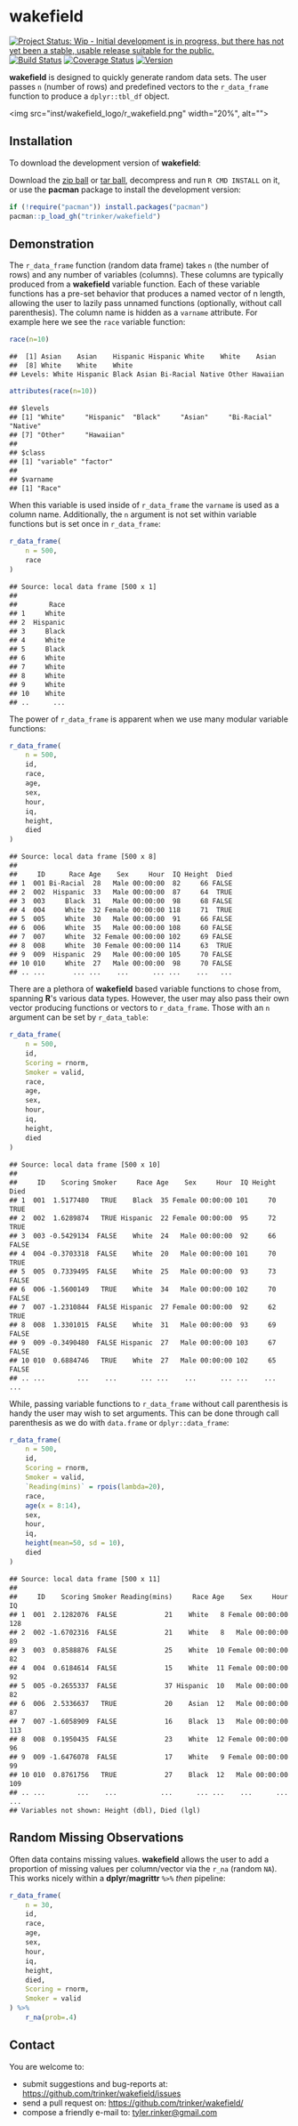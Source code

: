 # wakefield



[![Project Status: Wip - Initial development is in progress, but there has not yet been a stable, usable release suitable for the public.](http://www.repostatus.org/badges/0.1.0/wip.svg)](http://www.repostatus.org/#wip)
[![Build Status](https://travis-ci.org/trinker/wakefield.svg?branch=master)](https://travis-ci.org/trinker/wakefield)
[![Coverage Status](https://coveralls.io/repos/trinker/wakefield/badge.svg?branch=master)](https://coveralls.io/r/trinker/wakefield?branch=master)
<a href="https://img.shields.io/badge/Version-0.0.1-orange.svg"><img src="https://img.shields.io/badge/Version-0.0.1-orange.svg" alt="Version"/></a></p>

**wakefield** is designed to quickly generate random data sets.  The user passes `n` (number of rows) and predefined vectors to the `r_data_frame` function to produce a `dplyr::tbl_df` object.

<img src="inst/wakefield_logo/r_wakefield.png" width="20%", alt="">  

## Installation

To download the development version of **wakefield**:

Download the [zip ball](https://github.com/trinker/wakefield/zipball/master) or [tar ball](https://github.com/trinker/wakefield/tarball/master), decompress and run `R CMD INSTALL` on it, or use the **pacman** package to install the development version:

```r
if (!require("pacman")) install.packages("pacman")
pacman::p_load_gh("trinker/wakefield")
```

## Demonstration

The `r_data_frame` function (random data frame) takes `n` (the number of rows) and any number of variables (columns).  These columns are typically produced from a **wakefield** variable function.  Each of these variable functions has a pre-set behavior that produces a named vector of n length, allowing the user to lazily pass unnamed functions (optionally, without call parenthesis).  The column name is hidden as a `varname` attribute.  For example here we see the `race` variable function:


```r
race(n=10)
```

```
##  [1] Asian    Asian    Hispanic Hispanic White    White    Asian   
##  [8] White    White    White   
## Levels: White Hispanic Black Asian Bi-Racial Native Other Hawaiian
```

```r
attributes(race(n=10))
```

```
## $levels
## [1] "White"     "Hispanic"  "Black"     "Asian"     "Bi-Racial" "Native"   
## [7] "Other"     "Hawaiian" 
## 
## $class
## [1] "variable" "factor"  
## 
## $varname
## [1] "Race"
```

When this variable is used inside of `r_data_frame` the `varname` is used as a column name.  Additionally, the `n` argument is not set within variable functions but is set once in `r_data_frame`:


```r
r_data_frame(
    n = 500,
    race
)
```

```
## Source: local data frame [500 x 1]
## 
##        Race
## 1     White
## 2  Hispanic
## 3     Black
## 4     White
## 5     Black
## 6     White
## 7     White
## 8     White
## 9     White
## 10    White
## ..      ...
```

The power of `r_data_frame` is apparent when we use many modular variable functions:


```r
r_data_frame(
    n = 500,
    id,
    race,
    age,
    sex,
    hour,
    iq,
    height,
    died
)
```

```
## Source: local data frame [500 x 8]
## 
##     ID      Race Age    Sex     Hour  IQ Height  Died
## 1  001 Bi-Racial  28   Male 00:00:00  82     66 FALSE
## 2  002  Hispanic  33   Male 00:00:00  87     64  TRUE
## 3  003     Black  31   Male 00:00:00  98     68 FALSE
## 4  004     White  32 Female 00:00:00 118     71  TRUE
## 5  005     White  30   Male 00:00:00  91     66 FALSE
## 6  006     White  35   Male 00:00:00 108     60 FALSE
## 7  007     White  32 Female 00:00:00 102     69 FALSE
## 8  008     White  30 Female 00:00:00 114     63  TRUE
## 9  009  Hispanic  29   Male 00:00:00 105     70 FALSE
## 10 010     White  27   Male 00:00:00  98     70 FALSE
## .. ...       ... ...    ...      ... ...    ...   ...
```


There are a plethora of **wakefield** based variable functions to chose from, spanning **R**'s various data types. However, the user may also pass their own vector producing functions or vectors to `r_data_frame`.  Those with an `n` argument can be set by `r_data_table`:


```r
r_data_frame(
    n = 500,
    id,
    Scoring = rnorm,
    Smoker = valid,
    race,
    age,
    sex,
    hour,
    iq,
    height,
    died
)
```

```
## Source: local data frame [500 x 10]
## 
##     ID    Scoring Smoker     Race Age    Sex     Hour  IQ Height  Died
## 1  001  1.5177480   TRUE    Black  35 Female 00:00:00 101     70  TRUE
## 2  002  1.6289874   TRUE Hispanic  22 Female 00:00:00  95     72  TRUE
## 3  003 -0.5429134  FALSE    White  24   Male 00:00:00  92     66 FALSE
## 4  004 -0.3703318  FALSE    White  20   Male 00:00:00 101     70  TRUE
## 5  005  0.7339495  FALSE    White  25   Male 00:00:00  93     73 FALSE
## 6  006 -1.5600149   TRUE    White  34   Male 00:00:00 102     70 FALSE
## 7  007 -1.2310844  FALSE Hispanic  27 Female 00:00:00  92     62  TRUE
## 8  008  1.3301015  FALSE    White  31   Male 00:00:00  93     69 FALSE
## 9  009 -0.3490480  FALSE Hispanic  27   Male 00:00:00 103     67 FALSE
## 10 010  0.6884746   TRUE    White  27   Male 00:00:00 102     65 FALSE
## .. ...        ...    ...      ... ...    ...      ... ...    ...   ...
```

While, passing variable functions to `r_data_frame` without call parenthesis is handy the user may wish to set arguments.  This can be done through call parenthesis as we do with `data.frame` or `dplyr::data_frame`:


```r
r_data_frame(
    n = 500,
    id,
    Scoring = rnorm,
    Smoker = valid,
    `Reading(mins)` = rpois(lambda=20),  
    race,
    age(x = 8:14),
    sex,
    hour,
    iq,
    height(mean=50, sd = 10),
    died
)
```

```
## Source: local data frame [500 x 11]
## 
##     ID    Scoring Smoker Reading(mins)     Race Age    Sex     Hour  IQ
## 1  001  2.1282076  FALSE            21    White   8 Female 00:00:00 128
## 2  002 -1.6702316  FALSE            21    White   8   Male 00:00:00  89
## 3  003  0.8588876  FALSE            25    White  10 Female 00:00:00  82
## 4  004  0.6184614  FALSE            15    White  11 Female 00:00:00  92
## 5  005 -0.2655337  FALSE            37 Hispanic  10   Male 00:00:00  82
## 6  006  2.5336637   TRUE            20    Asian  12   Male 00:00:00  87
## 7  007 -1.6058909  FALSE            16    Black  13   Male 00:00:00 113
## 8  008  0.1950435  FALSE            23    White  12 Female 00:00:00  96
## 9  009 -1.6476078  FALSE            17    White   9 Female 00:00:00  99
## 10 010  0.8761756   TRUE            27    Black  12   Male 00:00:00 109
## .. ...        ...    ...           ...      ... ...    ...      ... ...
## Variables not shown: Height (dbl), Died (lgl)
```

## Random Missing Observations

Often data contains missing values.  **wakefield** allows the user to add a proportion of missing values per column/vector via the `r_na` (random `NA`).  This works nicely within a **dplyr**/**magrittr** `%>%` *then* pipeline:

```r
r_data_frame(
    n = 30,
    id,
    race,
    age,
    sex,
    hour,
    iq,
    height,
    died,
    Scoring = rnorm,
    Smoker = valid
) %>%
    r_na(prob=.4)
```

## Contact

You are welcome to:
* submit suggestions and bug-reports at: <https://github.com/trinker/wakefield/issues>
* send a pull request on: <https://github.com/trinker/wakefield/>
* compose a friendly e-mail to: <tyler.rinker@gmail.com>









